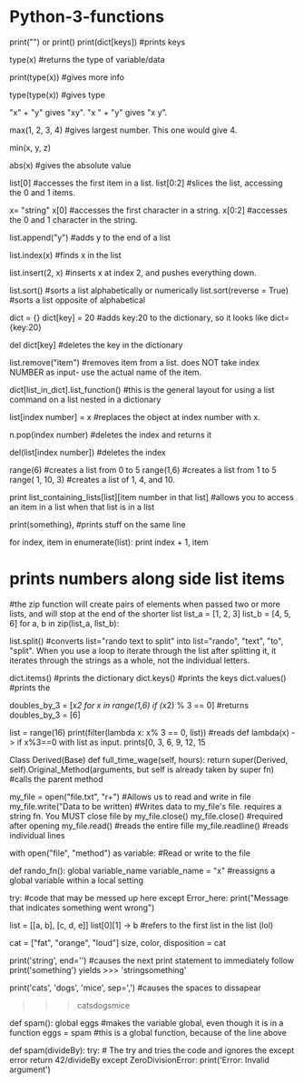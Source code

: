 # Python-3-functions

print("") or print()
print(dict[keys]) #prints keys 

type(x) #returns the type of variable/data

print(type(x)) #gives more info

type(type(x)) #gives type

"x" + "y" gives "xy". "x " + "y" gives "x y".

max(1, 2, 3, 4) #gives largest number. This one would give 4. 

min(x, y, z)

abs(x) #gives the absolute value

list[0] #accesses the first item in a list.
list[0:2] #slices the list, accessing the 0 and 1 items.

x= "string"
x[0] #accesses the first character in a string.
x[0:2] #accesses the 0 and 1 character in the string.


list.append("y") #adds y to the end of a list

list.index(x) #finds x in the list

list.insert(2, x) #inserts x at index 2, and pushes everything down.

list.sort() #sorts a list alphabetically or numerically
list.sort(reverse = True) #sorts a list opposite of alphabetical

dict = {}
dict[key] = 20 #adds key:20 to the dictionary, so it looks like dict={key:20}

del dict[key] #deletes the key in the dictionary

list.remove("item") #removes item from a list. does NOT take index NUMBER as input- use the actual name of the item.

dict[list_in_dict].list_function() #this is the general layout for using a list command on a list nested in a dictionary

list[index number] = x #replaces the object at index number with x.

n.pop(index number) #deletes the index and returns it

del(list[index number]) #deletes the index 

range(6) #creates a list from 0 to 5
range(1,6) #creates a list from 1 to 5
range( 1, 10, 3) #creates a list of 1, 4, and 10. 

print list_containing_lists[list][item number in that list] #allows you to access an item in a list when that list is in a list

print(something), #prints stuff on the same line

for index, item in enumerate(list):
  print index + 1, item
  # prints numbers along side list items
  
#the zip function will create pairs of elements when passed two or more lists, and will stop at the end of the shorter list
list_a = [1, 2, 3]
list_b = [4, 5, 6]
for a, b in zip(list_a, list_b):
  
list.split() #converts list="rando text to split" into list="rando", "text", "to", "split". When you use a loop to iterate through the list after splitting it, it iterates through the strings as a whole, not the individual letters.

dict.items() #prints the dictionary
dict.keys() #prints the keys
dict.values() #prints the 

doubles_by_3 = [x*2 for x in range(1,6) if (x*2) % 3 == 0] #returns doubles_by_3 = [6]

list = range(16)
print(filter(lambda x: x% 3 == 0, list)) #reads def lambda(x) - > if x%3==0 with list as input. prints[0, 3, 6, 9, 12, 15

Class Derived(Base)
  def full_time_wage(self, hours):
    return super(Derived, self).Original_Method(arguments, but self is already taken by super fn) #calls the parent method
   
my_file = open("file.txt", "r+") #Allows us to read and write in file
my_file.write("Data to be written) #Writes data to my_file's file. requires a string fn. You MUST close file by my_file.close()
my_file.close() #required after opening
my_file.read() #reads the entire fille
my_file.readline() #reads individual lines

with open("file", "method") as variable: #Read or write to the file

def rando_fn():
   global variable_name
   variable_name = "x" #reassigns a global variable within a local setting
   
try:
  #code that may be messed up here
except Error_here:
  print("Message that indicates something went wrong")

list = [[a, b], [c, d, e]]
list[0][1] -> b #refers to the first list in the list (lol)

cat = ["fat", "orange", "loud"]
size, color, disposition = cat

print('string', end='') #causes the next print statement to immediately follow
print('something')
yields >>> 'stringsomething'

print('cats', 'dogs', 'mice', sep=',') #causes the spaces to dissapear
>>> catsdogsmice

def spam():
  global eggs  #makes the variable global, even though it is in a function
  eggs = spam  #this is a global function, because of the line above
  
def spam(divideBy):
    try:                        # The try and tries the code and ignores the except error
        return 42/divideBy
    except ZeroDivisionError:
        print('Error: Invalid argument')

